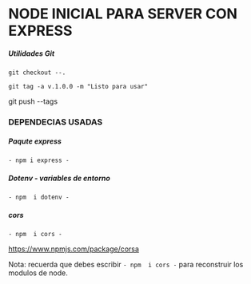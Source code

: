 # NODE INICIAL PARA SERVER CON EXPRESS

##### Utilidades Git
```git checkout --.```

``` git tag -a v.1.0.0 -m "Listo para usar"  ```

git push --tags

### DEPENDECIAS USADAS

##### Paqute express

`- npm i express -`

##### Dotenv  - variables de entorno

`- npm  i dotenv -`

##### cors

`- npm  i cors -`

https://www.npmjs.com/package/corsa


Nota: recuerda que debes escribir `- npm  i cors -` para reconstruir los modulos de node.